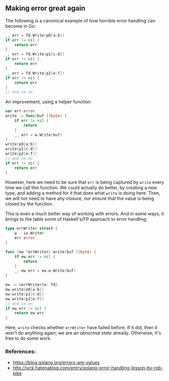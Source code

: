 ## Making error great again

The following is a canonical example of how horrible error handling
can become in Go:

```go
_, err = fd.Write(p0[a:b])
if err != nil {
    return err
}
_, err = fd.Write(p1[c:d])
if err != nil {
    return err
}
_, err = fd.Write(p2[e:f])
if err != nil {
    return err
}
// and so on
```

An improvement, using a helper function:

```go
var err error
write := func(buf []byte) {
    if err != nil {
        return
    }
    _, err = w.Write(buf)
}
write(p0[a:b])
write(p1[c:d])
write(p2[e:f])
// and so on
if err != nil {
    return err
}
```

However, here we need to be sure that `err` is being captured by `write`
every time we call this function. We could actually do better, by creating a
new type, and adding a method for it that does what `write` is doing here. Then,
we will not need to have any closure, nor ensure that the value is being closed
by the function.

This is even a much better way of working with errors. And in some ways, it
brings to the table some of Haskell's/FP approach to error handling:

```go
type errWriter struct {
    w   io.Writer
    err error
}

func (ew *errWriter) write(buf []byte) {
    if ew.err != nil {
        return
    }
    _, ew.err = ew.w.Write(buf)
}
```

```go
ew := &errWriter{w: fd}
ew.write(p0[a:b])
ew.write(p1[c:d])
ew.write(p2[e:f])
// and so on
if ew.err != nil {
    return ew.err
}
```

Here, `write` checks whether `errWriter` have failed before. If it
did, then it won't do anything again; we are an _abnormal state_ already.
Otherwise, it's free to do some work.

### References:

- https://blog.golang.org/errors-are-values
- http://jxck.hatenablog.com/entry/golang-error-handling-lesson-by-rob-pike
